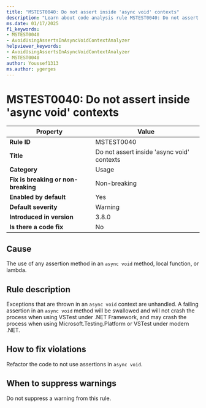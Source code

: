 ```yaml
---
title: "MSTEST0040: Do not assert inside 'async void' contexts"
description: "Learn about code analysis rule MSTEST0040: Do not assert inside 'async void' methods, local functions, or lambdas because they may not fail the test"
ms.date: 01/17/2025
f1_keywords:
- MSTEST0040
- AvoidUsingAssertsInAsyncVoidContextAnalyzer
helpviewer_keywords:
- AvoidUsingAssertsInAsyncVoidContextAnalyzer
- MSTEST0040
author: Youssef1313
ms.author: ygerges
---
```

# MSTEST0040: Do not assert inside 'async void' contexts

| Property                            | Value                                                                  |
|-------------------------------------|------------------------------------------------------------------------|
| **Rule ID**                         | MSTEST0040                                                             |
| **Title**                           | Do not assert inside 'async void' contexts                             |
| **Category**                        | Usage                                                                  |
| **Fix is breaking or non-breaking** | Non-breaking                                                           |
| **Enabled by default**              | Yes                                                                    |
| **Default severity**                | Warning                                                                |
| **Introduced in version**           | 3.8.0                                                                  |
| **Is there a code fix**             | No                                                                     |

## Cause

The use of any assertion method in an `async void` method, local function, or lambda.

## Rule description

Exceptions that are thrown in an `async void` context are unhandled. A failing assertion in an `async void` method will be swallowed and will not crash the process when using VSTest under .NET Framework, and may crash the process when using Microsoft.Testing.Platform or VSTest under modern .NET.

## How to fix violations

Refactor the code to not use assertions in `async void`.

## When to suppress warnings

Do not suppress a warning from this rule.
